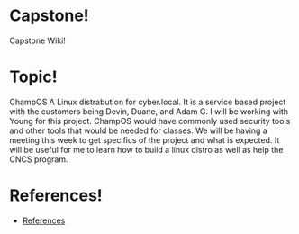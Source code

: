 # Capstone!
Capstone Wiki!

# Topic!
ChampOS
A Linux distrabution for cyber.local. It is a service based project with the customers being Devin, Duane, and Adam G. I will be working with Young for this project. 
ChampOS would have commonly used security tools and other tools that would be needed for classes. We will be having a meeting this week to get specifics of the project and what is expected. 
It will be useful for me to learn how to build a linux distro as well as help the CNCS program. 

# References!
* [References](https://github.com/firelily20/Capstone/blob/master/References.md)
